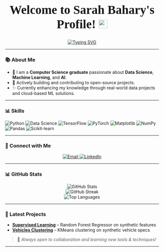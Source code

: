 <h1 align="center" style="font-size: 40px; font-family: 'Playfair Display', serif;">
  Welcome to Sarah Bahary's Profile!  
  <img src="https://media.giphy.com/media/hvRJCLFzcasrR4ia7z/giphy.gif" width="28">
</h1>

<!-- Typing SVG by DenverCoder1 - https://github.com/DenverCoder1/readme-typing-svg -->
<p align="center">
  <a href="https://git.io/typing-svg"><img src="https://readme-typing-svg.demolab.com?font=Roboto+Slab&weight=700&size=25&color=2D34E4&center=true&vCenter=true&repeat=false&width=500&height=82&lines=A+Machine+Learning+Engineer" alt="Typing SVG" /></a>
</p>

---

### 📚 About Me  
- 🤖 I am a **Computer Science graduate** passionate about **Data Science**, **Machine Learning**, and **AI**.  
- 🌟 Actively building and contributing to open-source projects.  
- ✨ Currently enhancing my knowledge through real-world data projects and cloud-based ML solutions.

---

### 📊 Skills  
![Python](https://img.shields.io/badge/Python-3776AB.svg?style=flat-square&logo=python&logoColor=white)
![Data Science](https://img.shields.io/badge/Data%20Science-FF6F61.svg?style=flat-square)
![TensorFlow](https://img.shields.io/badge/TensorFlow-FF6F00.svg?style=flat-square&logo=tensorflow&logoColor=white)
![PyTorch](https://img.shields.io/badge/PyTorch-EE4C2C.svg?style=flat-square&logo=pytorch&logoColor=white)
![Matplotlib](https://img.shields.io/badge/Matplotlib-11557C.svg?style=flat-square&logo=matplotlib&logoColor=white)
![NumPy](https://img.shields.io/badge/NumPy-013243.svg?style=flat-square&logo=numpy&logoColor=white)
![Pandas](https://img.shields.io/badge/Pandas-150458.svg?style=flat-square&logo=pandas&logoColor=white)
![Scikit-learn](https://img.shields.io/badge/Scikit--learn-F7931E.svg?style=flat-square&logo=scikit-learn&logoColor=white)

---

### 👥 Connect with Me
<p align="center">
  <a href="mailto:st473614@gmail.com">
    <img src="https://img.shields.io/badge/Email-red?style=for-the-badge&logo=gmail&logoColor=white" alt="Email" />
  </a>
  <a href="https://www.linkedin.com/in/sarah-bahary-b8135a204/" target="_blank">
    <img src="https://img.shields.io/badge/LinkedIn-0A66C2?style=for-the-badge&logo=linkedin&logoColor=white" alt="LinkedIn" />
  </a>
</p>

---

### 📊 GitHub Stats
<div align="center">
  <img src="https://github-readme-stats.vercel.app/api?username=SarahBahary&show_icons=true&theme=radical&cache_seconds=60" alt="GitHub Stats" />
  <br />
  <img src="[https://github-readme-streak-stats.herokuapp.com?user=SarahBahary&theme=radical&date_format=M%20j%5B%2C%20Y%5D](https://github-readme-streak-stats.herokuapp.com?user=SarahBahary&theme=radical&date_format=M%20j%5B%2C%20Y%5D)" alt="GitHub Streak" />
  <br />
  <img src="https://github-readme-stats.vercel.app/api/top-langs/?username=SarahBahary&layout=compact&theme=radical" alt="Top Languages" />
</div>

---

### 📣 Latest Projects
- **[Supervised Learning](https://github.com/SarahBahary/Supervised-Learning)** – Random Forest Regressor on synthetic features
- **[Vehicles Clustering](https://github.com/SarahBahary/Vehicles-Clustering)** – KMeans clustering on synthetic vehicle specs

> 🚀 *Always open to collaboration and learning new tools & techniques!*

---

